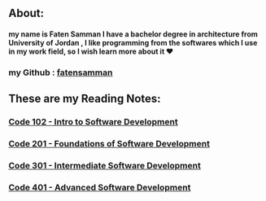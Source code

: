 


## About:

#### my name is **Faten Samman** I have a bachelor degree in architecture from University of Jordan , I like programming from the softwares which I use in my work field, so I wish learn more about it :heart:

### my Github : [fatensamman](https://github.com/Fatensamman)



## These are my Reading Notes:

### [**Code 102** - Intro to Software Development](readme102.md)

### [**Code 201** - Foundations of Software Development](readme201.md)

###  [**Code 301** - Intermediate Software Development](readme301.md)

###  [**Code 401** - Advanced Software Development](readme401.md)

 
